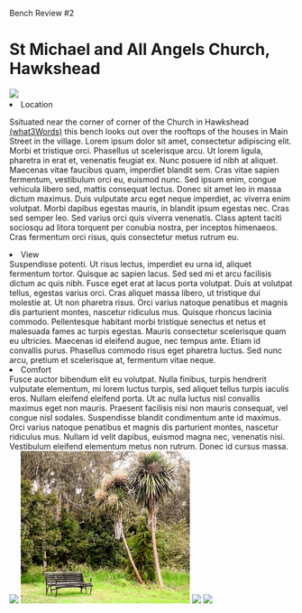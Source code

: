 Bench Review #2
<h1>St Michael and All Angels Church, Hawkshead</h1>
<img class="image" src="/docs/assets/Hawkshead.jpg" width = "300">

<li>Location</li>

Ssituated near the corner of corner of the Church in Hawkshead <a href="///ample.blockage.driving">(what3Words)</a> this bench looks out over the rooftops of the houses in Main Street in the village.
Lorem ipsum dolor sit amet, consectetur adipiscing elit. Morbi et tristique orci. Phasellus ut scelerisque arcu. Ut lorem ligula, pharetra in erat et, venenatis feugiat ex. Nunc posuere id nibh at aliquet. Maecenas vitae faucibus quam, imperdiet blandit sem. Cras vitae sapien fermentum, vestibulum orci eu, euismod nunc. Sed ipsum enim, congue vehicula libero sed, mattis consequat lectus. Donec sit amet leo in massa dictum maximus. Duis vulputate arcu eget neque imperdiet, ac viverra enim volutpat. Morbi dapibus egestas mauris, in blandit ipsum egestas nec. Cras sed semper leo. Sed varius orci quis viverra venenatis. Class aptent taciti sociosqu ad litora torquent per conubia nostra, per inceptos himenaeos. Cras fermentum orci risus, quis consectetur metus rutrum eu.

<li>View</li>
Suspendisse potenti. Ut risus lectus, imperdiet eu urna id, aliquet fermentum tortor. Quisque ac sapien lacus. Sed sed mi et arcu facilisis dictum ac quis nibh. Fusce eget erat at lacus porta volutpat. Duis at volutpat tellus, egestas varius orci. Cras aliquet massa libero, ut tristique dui molestie at. Ut non pharetra risus. Orci varius natoque penatibus et magnis dis parturient montes, nascetur ridiculus mus. Quisque rhoncus lacinia commodo. Pellentesque habitant morbi tristique senectus et netus et malesuada fames ac turpis egestas. Mauris consectetur scelerisque quam eu ultricies. Maecenas id eleifend augue, nec tempus ante. Etiam id convallis purus. Phasellus commodo risus eget pharetra luctus. Sed nunc arcu, pretium et scelerisque at, fermentum vitae neque.

<li>Comfort</li>
Fusce auctor bibendum elit eu volutpat. Nulla finibus, turpis hendrerit vulputate elementum, mi lorem luctus turpis, sed aliquet tellus turpis iaculis eros. Nullam eleifend eleifend porta. Ut ac nulla luctus nisl convallis maximus eget non mauris. Praesent facilisis nisi non mauris consequat, vel congue nisl sodales. Suspendisse blandit condimentum ante id maximus. Orci varius natoque penatibus et magnis dis parturient montes, nascetur ridiculus mus. Nullam id velit dapibus, euismod magna nec, venenatis nisi. Vestibulum eleifend elementum metus non rutrum. Donec id cursus massa.

<div class="scroll-container">
  <img src="/docs/assets/Hawkshead.jpg" width="300">
  <img src="/docs/assets/20230617_134601-EDIT.jpg" width="300">
  <img src="/docs/assets/Hawkshead.jpg" width="300">
  <img src="/docs/assets/Hawkshead.jpg" width="300">
</div>
